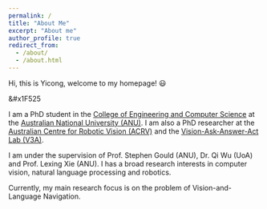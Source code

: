 ```yaml
---
permalink: /
title: "About Me"
excerpt: "About me"
author_profile: true
redirect_from: 
  - /about/
  - /about.html
---
```


Hi, this is Yicong, welcome to my homepage! :smiley: <p>&#x1F525</p>

I am a PhD student in the [College of Engineering and Computer Science](https://cecs.anu.edu.au/) at the [Australian National University (ANU)](https://www.anu.edu.au/). I am also a PhD researcher at the [Australian Centre for Robotic Vision (ACRV)](https://www.roboticvision.org/) and the [Vision-Ask-Answer-Act Lab (V3A)](https://v3alab.github.io/#about).

I am under the supervision of Prof. Stephen Gould (ANU), Dr. Qi Wu (UoA) and Prof. Lexing Xie (ANU). I has a broad research interests in computer vision, natural language processing and robotics.

Currently, my main research focus is on the problem of Vision-and-Language Navigation.
